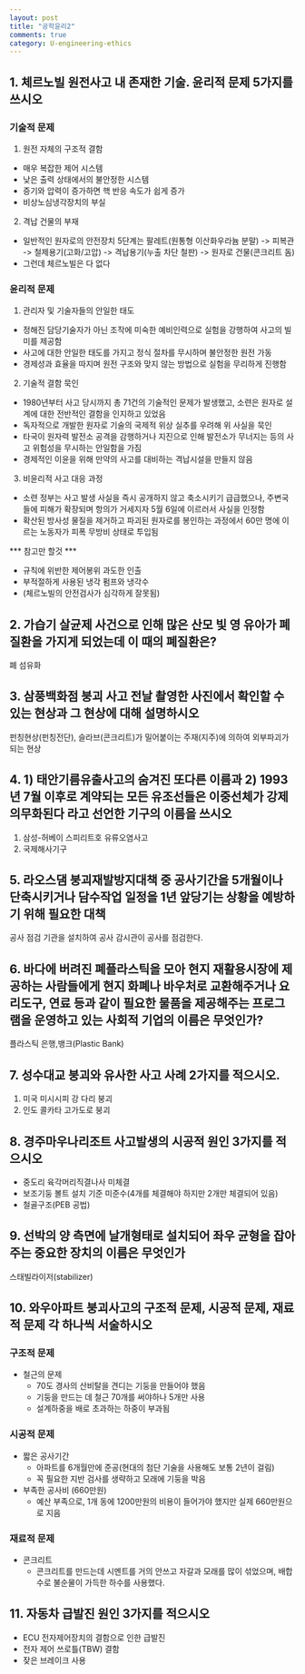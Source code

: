 ```yaml
---
layout: post
title: "공학윤리2"
comments: true
category: U-engineering-ethics
---
```


## 1. 체르노빌 원전사고 내 존재한 기술. 윤리적 문제 5가지를 쓰시오

### 기술적 문제

1) 원전 자체의 구조적 결함
 - 매우 복잡한 제어 시스템
 - 낮은 출력 상태에서의 불안정한 시스템
 - 증기와 압력이 증가하면 핵 반응 속도가 쉽게 증가
 - 비상노심냉각장치의 부실
 
2) 격납 건물의 부재
 - 일반적인 원자로의 안전장치 5단계는 팔레트(원통형 이산화우라늄 분말) -> 피복관 -> 철제용기(고화/고압) -> 격납용기(누출 차단 철판) -> 원자로 건물(콘크리트 돔)
 - 그런데 체르노빌은 다 없다

### 윤리적 문제

1) 관리자 및 기술자들의 안일한 태도
 - 정해진 담당기술자가 아닌 조작에 미숙한 예비인력으로 실험을 강행하여 사고의 빌미를 제공함
 - 사고에 대한 안일한 태도를 가지고 정식 절차를 무시하며 불안정한 원전 가동
 - 경제성과 효율을 따지며 원전 구조와 맞지 않는 방법으로 실험을 무리하게 진행함
 
2) 기술적 결함 묵인
 - 1980년부터 사고 당시까지 총 71건의 기술적인 문제가 발생했고, 소련은 원자로 설계에 대한 전반적인 결함을 인지하고 있었음
 - 독자적으로 개발한 원자로 기술의 국제적 위상 실추를 우려해 위 사실을 묵인
 - 타국이 원자력 발전소 공격을 감행하거나 지진으로 인해 발전소가 무너지는 등의 사고 위험성을 무시하는 안일함을 가짐
 - 경제적인 이윤을 위해 만약의 사고를 대비하는 격납시설을 만들지 않음
 
3) 비윤리적 사고 대응 과정
 - 소련 정부는 사고 발생 사실을 즉시 공개하지 않고 축소시키기 급급했으나, 주변국들에 피해가 확장되며 항의가 거세지자 5월 6일에 이르러서 사실을 인정함
 - 확산된 방사성 물질을 제거하고 파괴된 원자로를 봉인하는 과정에서 60만 명에 이르는 노동자가 피폭 무방비 상태로 투입됨

*** 참고만 할것 ***

 - 규칙에 위반한 제어봉위 과도한 인출
 - 부적절하게 사용된 냉각 펌프와 냉각수
 - (체르노빌의 안전검사가 심각하게 잘못됨)

## 2. 가습기 살균제 사건으로 인해 많은 산모 빛 영 유아가 폐질환을 가지게 되었는데 이 때의 폐질환은?

폐 섬유화

## 3. 삼풍백화점 붕괴 사고 전날 촬영한 사진에서 확인할 수 있는 현상과 그 현상에 대해 설명하시오

펀칭현상(펀칭전단), 슬라브(콘크리트)가 밀어붙이는 주재(지주)에 의하여 외부파괴가 되는 현상

## 4. 1) 태안기름유출사고의 숨겨진 또다른 이름과 2) 1993년 7월 이후로 계약되는 모든 유조선들은 이중선체가 강제의무화된다 라고 선언한 기구의 이름을 쓰시오

1. 삼성-허베이 스피리트호 유류오염사고
2. 국제해사기구

## 5. 라오스댐 붕괴재발방지대책 중 공사기간을 5개월이나 단축시키거나 담수작업 일정을 1년 앞당기는 상황을 예방하기 위해 필요한 대책

공사 점검 기관을 설치하여 공사 감시관이 공사를 점검한다.

## 6. 바다에 버려진 폐플라스틱을 모아 현지 재활용시장에 제공하는 사람들에게 현지 화폐나 바우처로 교환해주거나 요리도구, 연료 등과 같이 필요한 물품을 제공해주는 프로그램을 운영하고 있는 사회적 기업의 이름은 무엇인가?

플라스틱 은행,뱅크(Plastic Bank)

## 7. 성수대교 붕괴와 유사한 사고 사례 2가지를 적으시오.

1. 미국 미시시피 강 다리 붕괴
2. 인도 콜카타 고가도로 붕괴

## 8. 경주마우나리조트 사고발생의 시공적 원인 3가지를 적으시오

 - 중도리 육각머리직결나사 미체결
 - 보조기둥 볼트 설치 기준 미준수(4개를 체결해야 하지만 2개만 체결되어 있음)
 - 철골구조(PEB 공법)

## 9. 선박의 양 측면에 날개형태로 설치되어 좌우 균형을 잡아주는 중요한 장치의 이름은 무엇인가

스태빌라이저(stabilizer)

## 10. 와우아파트 붕괴사고의 구조적 문제, 시공적 문제, 재료적 문제 각 하나씩 서술하시오

### 구조적 문제
 * 철근의 문제
   * 70도 경사의 산비탈을 견디는 기둥을 만들어야 했음
   * 기둥을 만드는 데 철근 70개를 써야하나 5개만 사용
   * 설계하중을 배로 초과하는 하중이 부과됨

### 시공적 문제
 * 짧은 공사기간
   * 아파트를 6개월만에 준공(현대의 첨단 기술을 사용해도 보통 2년이 걸림)
   * 꼭 필요한 지반 검사를 생략하고 모래에 기둥을 박음
 * 부족한 공사비 (660만원)
   * 예산 부족으로, 1개 동에 1200만원의 비용이 들어가야 했지만 실제 660만원으로 지음

### 재료적 문제
 * 콘크리트
   * 콘크리트를 만드는데 시멘트를 거의 안쓰고 자갈과 모래를 많이 섞었으며, 배합수로 불순물이 가득한 하수를 사용했다.

## 11. 자동차 급발진 원인 3가지를 적으시오

 - ECU 전자제어장치의 결함으로 인한 급발진
 - 전자 제어 쓰로틀(TBW) 결함
 - 잦은 브레이크 사용
